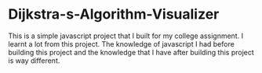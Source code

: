 # Dijkstra-s-Algorithm-Visualizer
This is a simple javascript project that I built for my college assignment. I learnt a lot from this project. The knowledge of javascript I had before building this project and the knowledge that I have after building this project is way different.
